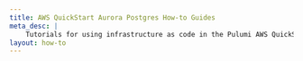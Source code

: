 ```yaml
---
title: AWS QuickStart Aurora Postgres How-to Guides
meta_desc: |
    Tutorials for using infrastructure as code in the Pulumi AWS QuickStart Aurora Postgres Package
layout: how-to
---
```

